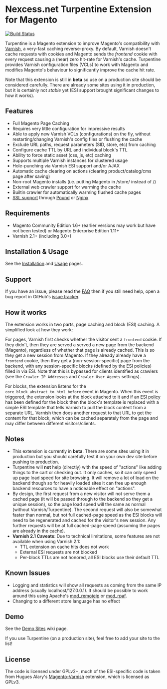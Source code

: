 # Nexcess.net Turpentine Extension for Magento
[![Build Status](https://travis-ci.org/nexcess/magento-turpentine.png)](https://travis-ci.org/nexcess/magento-turpentine)

Turpentine is a Magento extension to improve Magento's compatibility with
[Varnish](https://www.varnish-cache.org/), a very-fast caching reverse-proxy. By
default, Varnish doesn't cache requests with cookies and Magento sends the
*frontend* cookie with every request causing a (near) zero hit-rate for Varnish's cache.
Turpentine provides Varnish configuration files (VCLs) to work with Magento and
modifies Magento's behaviour to significantly improve the cache hit rate.

Note that this extension is still in **beta** so use on a production site should
be considered carefully. There are already some sites using it in production,
but it is certainly not *stable* yet (ESI support brought significant changes
to how it works).

## Features

 - Full Magento Page Caching
 - Requires very little configuration for impressive results
 - Able to apply new Varnish VCLs (configurations) on the fly, without
 restarting/changing Varnish's config files or flushing the cache
 - Exclude URL paths, request parameters (SID, store, etc) from caching
 - Configure cache TTL by URL and individual block's TTL
 - Ability to force static asset (css, js, etc) caching
 - Supports multiple Varnish instances for clustered usage
 - Hole-punching via Varnish ESI support and/or AJAX
 - Automatic cache clearing on actions (clearing product/catalog/cms page after saving)
 - Non-root Magento installs (i.e. putting Magento in /store/ instead of /)
 - External web crawler support for warming the cache
 - Builtin crawler for automatically warming flushed cache pages
 - [SSL support](https://github.com/nexcess/magento-turpentine/wiki/SSL_Support) through
 [Pound](http://www.apsis.ch/pound) or [Nginx](http://nginx.org/)

## Requirements

 - Magento Community Edition 1.6+ (earlier versions may work but have not been
 tested) or Magento Enterprise Edition 1.11+
 - Varnish 2.1+ (including 3.0+)

## Installation & Usage

See the [Installation](https://github.com/nexcess/magento-turpentine/wiki/Installation)
and [Usage](https://github.com/nexcess/magento-turpentine/wiki/Usage) pages.

## Support

If you have an issue, please read the [FAQ](https://github.com/nexcess/magento-turpentine/wiki/FAQ)
then if you still need help, open a bug report in GitHub's
[issue tracker](https://github.com/nexcess/magento-turpentine/issues).

## How it works

The extension works in two parts, page caching and block (ESI) caching. A
simplified look at how they work:

For pages, Varnish first checks whether the visitor sent a ``frontend`` cookie.
If they didn't, then they are served a served a new page from the backend (Magento),
regardless of whether that page is already cached. This is so they get a new
session from Magento. If they already already have a ``frontend`` cookie, then
they get a (non-session-specific) page from the backend, with any session-specific
blocks (defined by the ESI policies) filled in via ESI. Note that this is bypassed
for clients identified as crawlers (see the ``Crawler IP Addresses`` and
``Crawler User Agents`` settings).

For blocks, the extension listens for the ``core_block_abstract_to_html_before``
event in Magento. When this event is triggered, the extension looks at the block
attached to it and if an [ESI policy](https://github.com/nexcess/magento-turpentine/wiki/ESI_Cache_Policy)
has been defined for the block then the
block's template is replaced with a simple ESI template that tells Varnish to
pull the block content from a separate URL. Varnish then does another request to
that URL to get the content for that block, which can be cached separately from
the page and may differ between different visitors/clients.

## Notes

 - This extension is currently in **beta**. There are some sites using it in
 production but you should carefully test it on your own dev site before pushing
 to production.
 - Turpentine will **not** help (directly) with the speed of "actions" like adding things
 to the cart or checking out. It only caches, so it can only speed up page load
 speed for site browsing. It will remove a lot of load on the backend though so
 for heavily loaded sites it can free up enough backend resources to have a
 noticeable effect on "actions".
 - By design, the first request from a new visitor will not serve them a cached
 page (it will be passed through to the backend so they get a unique session),
 so the page load speed will the same as normal (without Varnish/Turpentine).
 The second request will also
 be somewhat faster than normal, but not full cached-page speed as the ESI blocks
 will need to be regenerated and cached for the visitor's new session. Any further
 requests will be at full cached-page speed (assuming the pages are already in
 the cache).
 - **Varnish 2.1 Caveats**: Due to technical limitations, some features are not
 available when using Varnish 2.1:
    - TTL extension on cache hits does not work
    - External ESI requests are not blocked
    - Per-block TTLs are not honored, all ESI blocks use their default TTL

## Known Issues

 - Logging and statistics will show all requests as coming from the same IP address
 (usually localhost/127.0.0.1). It should be possible to work around this using
 Apache's [mod_remoteip](http://httpd.apache.org/docs/trunk/mod/mod_remoteip.html)
 or [mod_rpaf](http://www.stderr.net/apache/rpaf/).
 - Changing to a different store language has no effect

## Demo

See the [Demo Sites](https://github.com/nexcess/magento-turpentine/wiki/Demo-Sites)
wiki page.

If you use Turpentine (on a production site), feel free to add your site to the
list!

## License

The code is licensed under GPLv2+, much of the ESI-specific code is taken from
Hugues Alary's [Magento-Varnish](https://github.com/huguesalary/Magento-Varnish)
extension, which is licensed as GPLv3.
